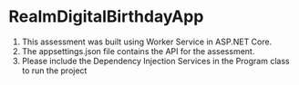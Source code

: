 # RealmDigitalBirthdayApp
1. This assessment was  built using Worker Service in ASP.NET Core.
2. The appsettings.json file contains the API for the assessment.
3. Please include the Dependency Injection Services in the Program class to run the project
